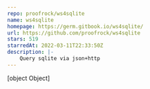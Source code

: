 ```yaml
---
repo: proofrock/ws4sqlite
name: ws4sqlite
homepage: https://germ.gitbook.io/ws4sqlite/
url: https://github.com/proofrock/ws4sqlite
stars: 519
starredAt: 2022-03-11T22:33:50Z
description: |-
    Query sqlite via json+http
---
```


[object Object]
